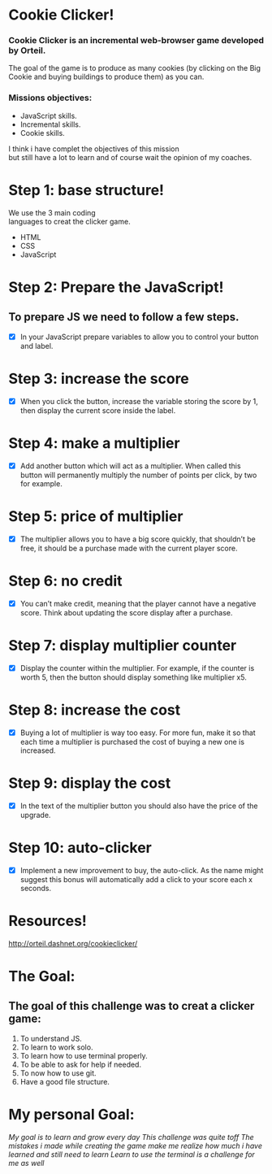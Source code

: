# Cookie Clicker!

 ###  Cookie Clicker is an incremental web-browser game developed by Orteil. 
 The goal of the game is to produce as many cookies 
 (by clicking on the Big Cookie
  and buying buildings to produce them) as you can.


###  Missions objectives:
*   JavaScript skills.
*   Incremental skills.
*  Cookie skills.

<p> I think i have complet the objectives of this mission <br>
but still have a lot to learn and of course  wait the opinion of my coaches. 

# Step 1: base structure!
We use the 3 main coding <br> 
languages to creat the clicker game.

* HTML
* CSS 
* JavaScript

# Step 2: Prepare the JavaScript!

## To prepare JS we need to follow a few steps. 
 - [x] In your JavaScript prepare variables to 
 allow you to control your button and label.

  # Step 3: increase the score

 - [x] When you click the button, increase the variable storing the score by 1, then display the current score inside the label.

# Step 4: make a multiplier
 - [x] Add another button which will act as a multiplier. When called this button will permanently multiply the number of points per click, by two for example.

# Step 5: price of multiplier
- [x] The multiplier allows you to have a big score quickly, that shouldn’t be free, it should be a purchase made with the current player score.

# Step 6: no credit
- [x] You can’t make credit, meaning that the player cannot have a negative score. Think about updating the score display after a purchase.

# Step 7: display multiplier counter
- [x] Display the counter within the multiplier. For example, if the counter is worth 5, then the button should display something like multiplier x5.

# Step 8: increase the cost
- [x] Buying a lot of multiplier is way too easy. For more fun, make it so that each time a multiplier is purchased the cost of buying a new one is increased.

# Step 9: display the cost
- [x] In the text of the multiplier button you should also have the price of the upgrade.

# Step 10: auto-clicker
- [X] Implement a new improvement to buy, the auto-click. As the name might suggest this bonus will automatically add a click to your score each x seconds.

# Resources!

http://orteil.dashnet.org/cookieclicker/

# The Goal:

## The goal of this challenge was to creat a clicker game:
1. To understand JS.
1. To learn to  work solo. 
1. To learn how to use terminal properly. 
1. To be able to ask for help if needed. 
1. To now how to use git. 
1. Have a good file structure. 


# My personal Goal:

*My goal is to learn and grow every day*
*This challenge was quite toff*
*The mistakes i made while creating the game make me realize how much i have learned and still need to learn*
*Learn to use the terminal is a challenge for me as well*
